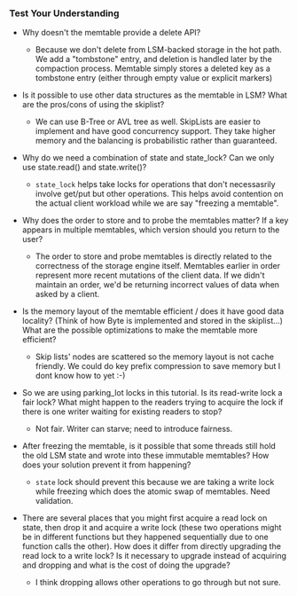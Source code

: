 ### Test Your Understanding

- Why doesn't the memtable provide a delete API?
  - Because we don't delete from LSM-backed storage in the hot path. We add a "tombstone" entry, and deletion is handled
    later by the compaction process. Memtable simply stores a deleted key as a tombstone entry (either through empty value or explicit markers)

- Is it possible to use other data structures as the memtable in LSM? What are the pros/cons of using the skiplist?
  - We can use B-Tree or AVL tree as well. SkipLists are easier to implement and have good concurrency support. They take higher memory
    and the balancing is probabilistic rather than guaranteed.

- Why do we need a combination of state and state_lock? Can we only use state.read() and state.write()?
  - `state_lock` helps take locks for operations that don't necessasrily involve get/put but other operations. This helps avoid
  contention on the actual client workload while we are say "freezing a memtable".

- Why does the order to store and to probe the memtables matter? If a key appears in multiple memtables, which version should you return to the user?
  - The order to store and probe memtables is directly related to the correctness of the storage engine itself. Memtables earlier in order represent more recent mutations of the client data. If we didn't maintain an order, we'd be returning incorrect values of data when asked by a client.

- Is the memory layout of the memtable efficient / does it have good data locality? (Think of how Byte is implemented and stored in the skiplist...) What are the possible optimizations to make the memtable more efficient?
  - Skip lists' nodes are scattered so the memory layout is not cache friendly. We could do key prefix compression to save memory 
  but I dont know how to yet :-)

- So we are using parking_lot locks in this tutorial. Is its read-write lock a fair lock? What might happen to the readers trying to acquire the lock if there is one writer waiting for existing readers to stop?
  - Not fair. Writer can starve; need to introduce fairness.

- After freezing the memtable, is it possible that some threads still hold the old LSM state and wrote into these immutable memtables? How does your solution prevent it from happening?
  - `state` lock should prevent this because we are taking a write lock while freezing which does the atomic swap of memtables. Need validation.

- There are several places that you might first acquire a read lock on state, then drop it and acquire a write lock (these two operations might be in different functions but they happened sequentially due to one function calls the other). How does it differ from directly upgrading the read lock to a write lock? Is it necessary to upgrade instead of acquiring and dropping and what is the cost of doing the upgrade?
  - I think dropping allows other operations to go through but not sure.